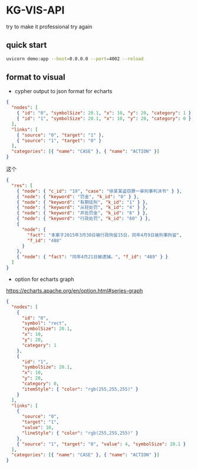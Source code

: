 # KG-VIS-API

try to make it professional
try again

## quick start

```bash
uvicorn demo:app --host=0.0.0.0 --port=4002 --reload
```

## format to visual

- cypher output to json format for echarts

```json
{
  "nodes": [
    { "id": "0", "symbolSize": 20.1, "x": 10, "y": 20, "category": 1 },
    { "id": "1", "symbolSize": 20.1, "x": 10, "y": 20, "category": 0 }
  ],
  "links": [
    { "source": "0", "target": "1" },
    { "source": "1", "target": "0" }
  ],
  "categories": [{ "name": "CASE" }, { "name": "ACTION" }]
}
```

这个

```json
{
  "res": [
    { "node": { "c_id": "19", "case": "徐某某盗窃罪一审刑事判决书" } },
    { "node": { "keyword": "罚金", "k_id": "0" } },
    { "node": { "keyword": "有期徒刑", "k_id": "1" } },
    { "node": { "keyword": "从轻处罚", "k_id": "4" } },
    { "node": { "keyword": "并处罚金", "k_id": "6" } },
    { "node": { "keyword": "行政处罚", "k_id": "60" } },
    {
      "node": {
        "fact": "本案于2015年3月30日被行政拘留15日，同年4月9日被刑事拘留",
        "f_id": "488"
      }
    },
    { "node": { "fact": "同年4月21日被逮捕。", "f_id": "489" } }
  ]
}
```

- option for echarts graph

https://echarts.apache.org/en/option.html#series-graph

```json
{
  "nodes": [
    {
      "id": "0",
      "symbol": "rect",
      "symbolSize": 20.1,
      "x": 10,
      "y": 20,
      "category": 1
    },
    {
      "id": "1",
      "symbolSize": 20.1,
      "x": 10,
      "y": 20,
      "category": 0,
      "itemStyle": { "color": "rgb(255,255,255)" }
    }
  ],
  "links": [
    {
      "source": "0",
      "target": "1",
      "value": 10,
      "lineStyle": { "color": "rgb(255,255,255)" }
    },
    { "source": "1", "target": "0", "value": 4, "symbolSize": 20.1 }
  ],
  "categories": [{ "name": "CASE" }, { "name": "ACTION" }]
}
```

